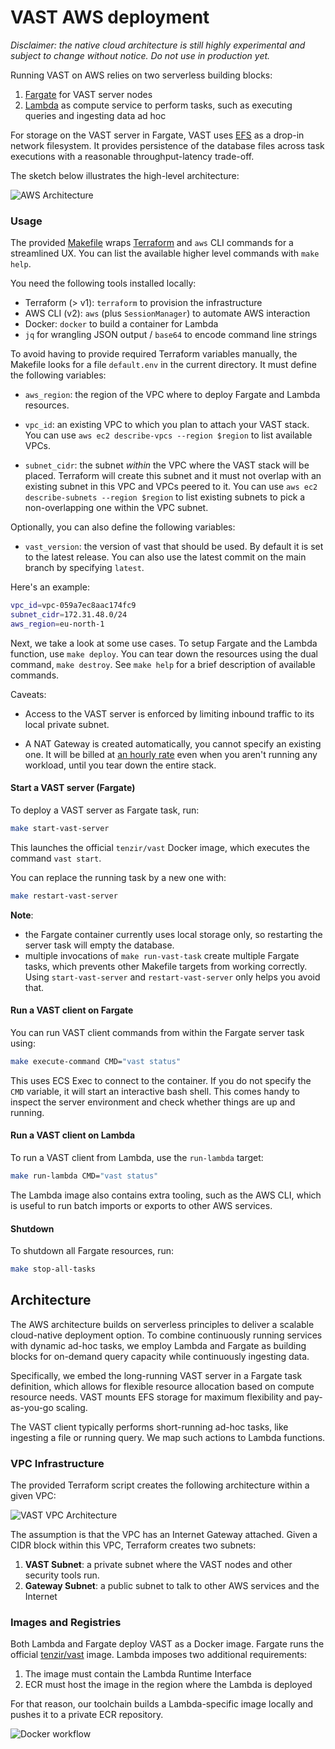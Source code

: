 # VAST AWS deployment

*Disclaimer: the native cloud architecture is still highly experimental and
subject to change without notice. Do not use in production yet.*

Running VAST on AWS relies on two serverless building blocks:

1. [Fargate](https://aws.amazon.com/fargate/) for VAST server nodes
2. [Lambda](https://aws.amazon.com/lambda/) as compute service to perform
   tasks, such as executing queries and ingesting data ad hoc

For storage on the VAST server in Fargate, VAST uses
[EFS](https://aws.amazon.com/efs/) as a drop-in network filesystem. It provides
persistence of the database files across task executions with a reasonable
throughput-latency trade-off.

The sketch below illustrates the high-level architecture:

![AWS Architecture](https://user-images.githubusercontent.com/53797/157068659-41d7c9fe-8403-40d0-9cdd-dae66f0bf62e.png)

### Usage

The provided [Makefile](Makefile) wraps [Terraform](https://www.terraform.io/)
and `aws` CLI commands for a streamlined UX. You can list the available higher
level commands with `make help`.

You need the following tools installed locally:

- Terraform (> v1): `terraform` to provision the infrastructure
- AWS CLI (v2): `aws` (plus `SessionManager`) to automate AWS interaction
- Docker: `docker` to build a container for Lambda
- `jq` for wrangling JSON output / `base64` to encode command line strings

To avoid having to provide required Terraform variables manually, the Makefile
looks for a file `default.env` in the current directory. It must define the
following variables:

- `aws_region`: the region of the VPC where to deploy Fargate and Lambda
  resources.

- `vpc_id`: an existing VPC to which you plan to attach your VAST stack. You
  can use `aws ec2 describe-vpcs --region $region` to list available VPCs.

- `subnet_cidr`: the subnet *within* the VPC where the VAST stack will be
  placed. Terraform will create this subnet and it must not overlap with an
  existing subnet in this VPC and VPCs peered to it. You can use
  `aws ec2 describe-subnets --region $region` to list existing subnets to pick
  a non-overlapping one within the VPC subnet.

Optionally, you can also define the following variables:

- `vast_version`: the version of vast that should be used. By default it is
  set to the latest release. You can also use the latest commit on the main
  branch by specifying `latest`.

Here's an example:

```bash
vpc_id=vpc-059a7ec8aac174fc9
subnet_cidr=172.31.48.0/24
aws_region=eu-north-1
```

Next, we take a look at some use cases. To setup Fargate and the Lambda
function, use `make deploy`. You can tear down the resources using the dual
command, `make destroy`. See `make help` for a brief description of available
commands.

Caveats:

- Access to the VAST server is enforced by limiting inbound traffic to its
  local private subnet.

- A NAT Gateway is created automatically, you cannot specify an existing one.
  It will be billed at [an hourly rate](https://aws.amazon.com/vpc/pricing/)
  even when you aren't running any workload, until you tear down the entire
  stack.


#### Start a VAST server (Fargate)

To deploy a VAST server as Fargate task, run:

```bash
make start-vast-server
```

This launches the official `tenzir/vast` Docker image, which executes the
command `vast start`.

You can replace the running task by a new one with:
```bash
make restart-vast-server
```

**Note**: 
- the Fargate container currently uses local storage only, so restarting the 
server task will empty the database.
- multiple invocations of `make run-vast-task` create multiple Fargate tasks, 
which prevents other Makefile targets from working correctly. Using
`start-vast-server` and `restart-vast-server` only helps you avoid that.

#### Run a VAST client on Fargate

You can run VAST client commands from within the Fargate server task using:

```bash
make execute-command CMD="vast status"
```

This uses ECS Exec to connect to the container. If you do not specify the `CMD`
variable, it will start an interactive bash shell. This comes handy to inspect 
the server environment and check whether things are up and running.

#### Run a VAST client on Lambda

To run a VAST client from Lambda, use the `run-lambda` target:

```bash
make run-lambda CMD="vast status"
```

The Lambda image also contains extra tooling, such as the AWS CLI, which is
useful to run batch imports or exports to other AWS services.


#### Shutdown

To shutdown all Fargate resources, run:

```bash
make stop-all-tasks
```

## Architecture

The AWS architecture builds on serverless principles to deliver a scalable
cloud-native deployment option. To combine continuously running services with
dynamic ad-hoc tasks, we employ Lambda and Fargate as building blocks for
on-demand query capacity while continuously ingesting data.

Specifically, we embed the long-running VAST server in a Fargate task
definition, which allows for flexible resource allocation based on
compute resource needs. VAST mounts EFS storage for maximum flexibility and
pay-as-you-go scaling.

The VAST client typically performs short-running ad-hoc tasks, like ingesting
a file or running query. We map such actions to Lambda functions.

### VPC Infrastructure

The provided Terraform script creates the following architecture within a given
VPC:

![VAST VPC Architecture](https://user-images.githubusercontent.com/53797/157026500-8845d8bc-59cf-4de2-881e-e82fbd84da26.png)

The assumption is that the VPC has an Internet Gateway attached. Given a CIDR
block within this VPC, Terraform creates two subnets:

1. **VAST Subnet**: a private subnet where the VAST nodes and other security
   tools run.
2. **Gateway Subnet**: a public subnet to talk to other AWS services and the
   Internet

### Images and Registries

Both Lambda and Fargate deploy VAST as a Docker image. Fargate runs the
official [tenzir/vast](https://hub.docker.com/r/tenzir/vast) image. Lambda
imposes two additional requirements:

1. The image must contain the Lambda Runtime Interface
2. ECR must host the image in the region where the Lambda is deployed

For that reason, our toolchain builds a Lambda-specific image locally and
pushes it to a private ECR repository.

![Docker workflow](https://user-images.githubusercontent.com/53797/157065561-82cf8bc6-b314-4439-b66f-c8e3a93e431b.png)
